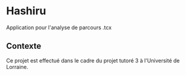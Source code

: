 # Hashiru

Application pour l'analyse de parcours .tcx

## Contexte

Ce projet est effectué dans le cadre du projet tutoré 3 à l'Université de Lorraine. 